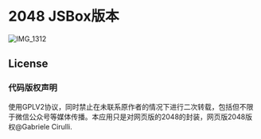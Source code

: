 

# 2048 JSBox版本

![IMG_1312](http://ww2.sinaimg.cn/large/006tNc79ly1g4vqq76tgpj30u01szqbz.jpg)

## License

### 代码版权声明

使用GPLV2协议，同时禁止在未联系原作者的情况下进行二次转载，包括但不限于微信公众号等媒体传播。本应用只是对网页版的2048的封装，网页版2048版权@Gabriele Cirulli.

